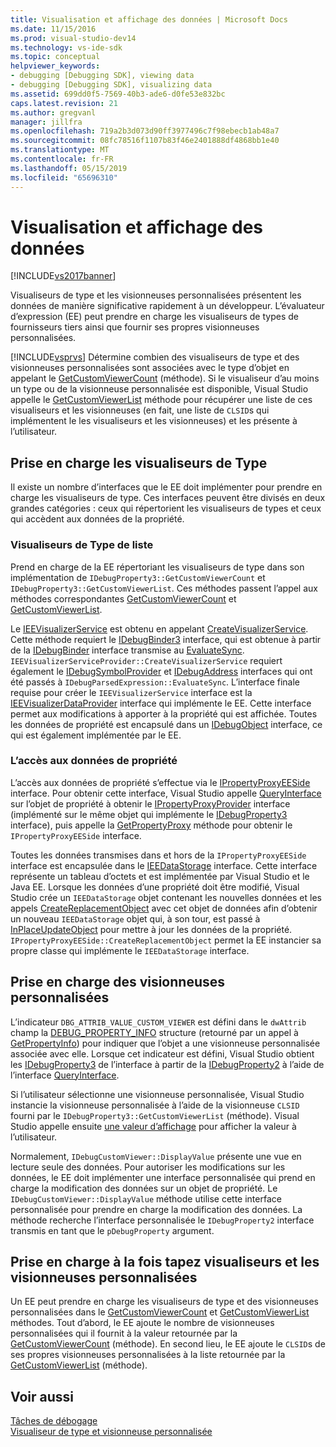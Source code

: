 ```yaml
---
title: Visualisation et affichage des données | Microsoft Docs
ms.date: 11/15/2016
ms.prod: visual-studio-dev14
ms.technology: vs-ide-sdk
ms.topic: conceptual
helpviewer_keywords:
- debugging [Debugging SDK], viewing data
- debugging [Debugging SDK], visualizing data
ms.assetid: 699dd0f5-7569-40b3-ade6-d0fe53e832bc
caps.latest.revision: 21
ms.author: gregvanl
manager: jillfra
ms.openlocfilehash: 719a2b3d073d90ff3977496c7f98ebecb1ab48a7
ms.sourcegitcommit: 08fc78516f1107b83f46e2401888df4868bb1e40
ms.translationtype: MT
ms.contentlocale: fr-FR
ms.lasthandoff: 05/15/2019
ms.locfileid: "65696310"
---
```

# <a name="visualizing-and-viewing-data"></a>Visualisation et affichage des données
[!INCLUDE[vs2017banner](../../includes/vs2017banner.md)]

Visualiseurs de type et les visionneuses personnalisées présentent les données de manière significative rapidement à un développeur. L’évaluateur d’expression (EE) peut prendre en charge les visualiseurs de types de fournisseurs tiers ainsi que fournir ses propres visionneuses personnalisées.  
  
 [!INCLUDE[vsprvs](../../includes/vsprvs-md.md)] Détermine combien des visualiseurs de type et des visionneuses personnalisées sont associées avec le type d’objet en appelant le [GetCustomViewerCount](../../extensibility/debugger/reference/idebugproperty3-getcustomviewercount.md) (méthode). Si le visualiseur d’au moins un type ou de la visionneuse personnalisée est disponible, Visual Studio appelle le [GetCustomViewerList](../../extensibility/debugger/reference/idebugproperty3-getcustomviewerlist.md) méthode pour récupérer une liste de ces visualiseurs et les visionneuses (en fait, une liste de `CLSID`s qui implémentent le les visualiseurs et les visionneuses) et les présente à l’utilisateur.  
  
## <a name="supporting-type-visualizers"></a>Prise en charge les visualiseurs de Type  
 Il existe un nombre d’interfaces que le EE doit implémenter pour prendre en charge les visualiseurs de type. Ces interfaces peuvent être divisés en deux grandes catégories : ceux qui répertorient les visualiseurs de types et ceux qui accèdent aux données de la propriété.  
  
### <a name="listing-type-visualizers"></a>Visualiseurs de Type de liste  
 Prend en charge de la EE répertoriant les visualiseurs de type dans son implémentation de `IDebugProperty3::GetCustomViewerCount` et `IDebugProperty3::GetCustomViewerList`. Ces méthodes passent l’appel aux méthodes correspondantes [GetCustomViewerCount](../../extensibility/debugger/reference/ieevisualizerservice-getcustomviewercount.md) et [GetCustomViewerList](../../extensibility/debugger/reference/ieevisualizerservice-getcustomviewerlist.md).  
  
 Le [IEEVisualizerService](../../extensibility/debugger/reference/ieevisualizerservice.md) est obtenu en appelant [CreateVisualizerService](../../extensibility/debugger/reference/ieevisualizerserviceprovider-createvisualizerservice.md). Cette méthode requiert le [IDebugBinder3](../../extensibility/debugger/reference/idebugbinder3.md) interface, qui est obtenue à partir de la [IDebugBinder](../../extensibility/debugger/reference/idebugbinder.md) interface transmise au [EvaluateSync](../../extensibility/debugger/reference/idebugparsedexpression-evaluatesync.md). `IEEVisualizerServiceProvider::CreateVisualizerService` requiert également le [IDebugSymbolProvider](../../extensibility/debugger/reference/idebugsymbolprovider.md) et [IDebugAddress](../../extensibility/debugger/reference/idebugaddress.md) interfaces qui ont été passés à `IDebugParsedExpression::EvaluateSync`. L’interface finale requise pour créer le `IEEVisualizerService` interface est la [IEEVisualizerDataProvider](../../extensibility/debugger/reference/ieevisualizerdataprovider.md) interface qui implémente le EE. Cette interface permet aux modifications à apporter à la propriété qui est affichée. Toutes les données de propriété est encapsulé dans un [IDebugObject](../../extensibility/debugger/reference/idebugobject.md) interface, ce qui est également implémentée par le EE.  
  
### <a name="accessing-property-data"></a>L’accès aux données de propriété  
 L’accès aux données de propriété s’effectue via le [IPropertyProxyEESide](../../extensibility/debugger/reference/ipropertyproxyeeside.md) interface. Pour obtenir cette interface, Visual Studio appelle [QueryInterface](https://msdn.microsoft.com/library/62fce95e-aafa-4187-b50b-e6611b74c3b3) sur l’objet de propriété à obtenir le [IPropertyProxyProvider](../../extensibility/debugger/reference/ipropertyproxyprovider.md) interface (implémenté sur le même objet qui implémente le [ IDebugProperty3](../../extensibility/debugger/reference/idebugproperty3.md) interface), puis appelle la [GetPropertyProxy](../../extensibility/debugger/reference/ipropertyproxyprovider-getpropertyproxy.md) méthode pour obtenir le `IPropertyProxyEESide` interface.  
  
 Toutes les données transmises dans et hors de la `IPropertyProxyEESide` interface est encapsulée dans le [IEEDataStorage](../../extensibility/debugger/reference/ieedatastorage.md) interface. Cette interface représente un tableau d’octets et est implémentée par Visual Studio et le Java EE. Lorsque les données d’une propriété doit être modifié, Visual Studio crée un `IEEDataStorage` objet contenant les nouvelles données et les appels [CreateReplacementObject](../../extensibility/debugger/reference/ipropertyproxyeeside-createreplacementobject.md) avec cet objet de données afin d’obtenir un nouveau `IEEDataStorage` objet qui, à son tour, est passé à [InPlaceUpdateObject](../../extensibility/debugger/reference/ipropertyproxyeeside-inplaceupdateobject.md) pour mettre à jour les données de la propriété. `IPropertyProxyEESide::CreateReplacementObject` permet la EE instancier sa propre classe qui implémente le `IEEDataStorage` interface.  
  
## <a name="supporting-custom-viewers"></a>Prise en charge des visionneuses personnalisées  
 L’indicateur `DBG_ATTRIB_VALUE_CUSTOM_VIEWER` est défini dans le `dwAttrib` champ la [DEBUG_PROPERTY_INFO](../../extensibility/debugger/reference/debug-property-info.md) structure (retourné par un appel à [GetPropertyInfo](../../extensibility/debugger/reference/idebugproperty2-getpropertyinfo.md)) pour indiquer que l’objet a une visionneuse personnalisée associée avec elle. Lorsque cet indicateur est défini, Visual Studio obtient les [IDebugProperty3](../../extensibility/debugger/reference/idebugproperty3.md) de l’interface à partir de la [IDebugProperty2](../../extensibility/debugger/reference/idebugproperty2.md) à l’aide de l’interface [QueryInterface](https://msdn.microsoft.com/library/62fce95e-aafa-4187-b50b-e6611b74c3b3).  
  
 Si l’utilisateur sélectionne une visionneuse personnalisée, Visual Studio instancie la visionneuse personnalisée à l’aide de la visionneuse `CLSID` fourni par le `IDebugProperty3::GetCustomViewerList` (méthode). Visual Studio appelle ensuite [une valeur d’affichage](../../extensibility/debugger/reference/idebugcustomviewer-displayvalue.md) pour afficher la valeur à l’utilisateur.  
  
 Normalement, `IDebugCustomViewer::DisplayValue` présente une vue en lecture seule des données. Pour autoriser les modifications sur les données, le EE doit implémenter une interface personnalisée qui prend en charge la modification des données sur un objet de propriété. Le `IDebugCustomViewer::DisplayValue` méthode utilise cette interface personnalisée pour prendre en charge la modification des données. La méthode recherche l’interface personnalisée le `IDebugProperty2` interface transmis en tant que le `pDebugProperty` argument.  
  
## <a name="supporting-both-type-visualizers-and-custom-viewers"></a>Prise en charge à la fois tapez visualiseurs et les visionneuses personnalisées  
 Un EE peut prendre en charge les visualiseurs de type et des visionneuses personnalisées dans le [GetCustomViewerCount](../../extensibility/debugger/reference/idebugproperty3-getcustomviewercount.md) et [GetCustomViewerList](../../extensibility/debugger/reference/idebugproperty3-getcustomviewerlist.md) méthodes. Tout d’abord, le EE ajoute le nombre de visionneuses personnalisées qui il fournit à la valeur retournée par la [GetCustomViewerCount](../../extensibility/debugger/reference/ieevisualizerservice-getcustomviewercount.md) (méthode). En second lieu, le EE ajoute le `CLSID`s de ses propres visionneuses personnalisées à la liste retournée par la [GetCustomViewerList](../../extensibility/debugger/reference/ieevisualizerservice-getcustomviewerlist.md) (méthode).  
  
## <a name="see-also"></a>Voir aussi  
 [Tâches de débogage](../../extensibility/debugger/debugging-tasks.md)   
 [Visualiseur de type et visionneuse personnalisée](../../extensibility/debugger/type-visualizer-and-custom-viewer.md)
